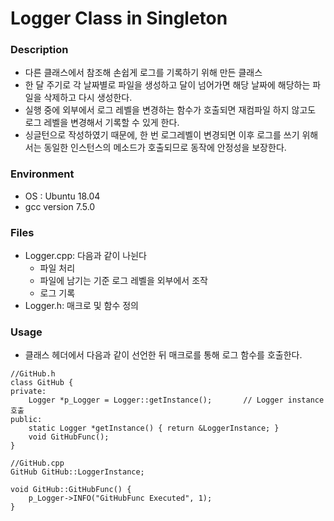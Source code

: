 # Logger Class in Singleton

### Description
* 다른 클래스에서 참조해 손쉽게 로그를 기록하기 위해 만든 클래스
* 한 달 주기로 각 날짜별로 파일을 생성하고 달이 넘어가면 해당 날짜에 해당하는 파일을 삭제하고 다시 생성한다.
* 실행 중에 외부에서 로그 레벨을 변경하는 함수가 호출되면 재컴파일 하지 않고도 로그 레벨을 변경해서 기록할 수 있게 한다.
* 싱글턴으로 작성하였기 때문에, 한 번 로그레벨이 변경되면 이후 로그를 쓰기 위해서는 동일한 인스턴스의 메소드가 호출되므로 동작에 안정성을 보장한다.

### Environment
* OS : Ubuntu 18.04
* gcc version 7.5.0

### Files
* Logger.cpp: 다음과 같이 나뉜다
  * 파일 처리
  * 파일에 남기는 기준 로그 레벨을 외부에서 조작
  * 로그 기록
* Logger.h: 매크로 및 함수 정의

### Usage
* 클래스 헤더에서 다음과 같이 선언한 뒤 매크로를 통해 로그 함수를 호출한다.
```
//GitHub.h
class GitHub {
private:
    Logger *p_Logger = Logger::getInstance();       // Logger instance 호출
public:
    static Logger *getInstance() { return &LoggerInstance; }
    void GitHubFunc();
}

//GitHub.cpp
GitHub GitHub::LoggerInstance;

void GitHub::GitHubFunc() {
    p_Logger->INFO("GitHubFunc Executed", 1);
}

```
